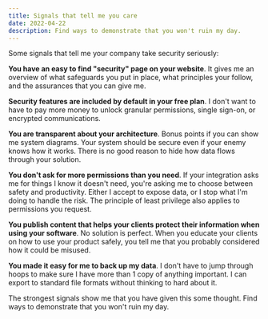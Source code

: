 ```yaml
---
title: Signals that tell me you care
date: 2022-04-22
description: Find ways to demonstrate that you won't ruin my day.
---
```


Some signals that tell me your company take security seriously:

**You have an easy to find "security" page on your website**. It gives me an overview of what safeguards you put in place, what principles your follow, and the assurances that you can give me.

**Security features are included by default in your free plan**. I don't want to have to pay more money to unlock granular permissions, single sign-on, or encrypted communications.

**You are transparent about your architecture**. Bonus points if you can show me system diagrams. Your system should be secure even if your enemy knows how it works. There is no good reason to hide how data flows through your solution.

**You don't ask for more permissions than you need**. If your integration asks me for things I know it doesn't need, you're asking me to choose between safety and productivity. Either I accept to expose data, or I stop what I'm doing to handle the risk. The principle of least privilege also applies to permissions you request.

**You publish content that helps your clients protect their information when using your software**. No solution is perfect. When you educate your clients on how to use your product safely, you tell me that you probably considered how it could be misused.

**You made it easy for me to back up my data**. I don't have to jump through hoops to make sure I have more than 1 copy of anything important. I can export to standard file formats without thinking to hard about it.

The strongest signals show me that you have given this some thought. Find ways to demonstrate that you won't ruin my day.
